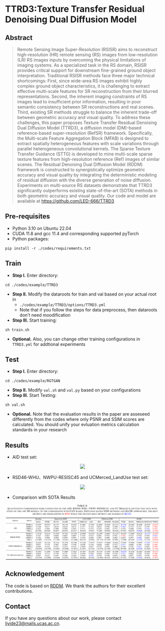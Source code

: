# TTRD3:Texture Transfer Residual Denoising Dual Diffusion Model 

## Abstract
> Remote Sensing Image Super-Resolution (RSISR) aims to reconstruct high-resolution (HR) remote sensing (RS) images from low-resolution (LR) RS images inputs by overcoming the physical limitations of imaging systems. As a specialized task in the RS domain, RSISR provides critical support for downstream fine-grained ground object interpretation. Traditional RSISR methods face three major technical shortcomings: First, since wide-area RS images exhibit highly complex ground object characteristics, it is challenging to extract effective multi-scale features for SR reconstruction from their blurred representations. Second, the inherent imaging constraints of RS images lead to insufficient prior information, resulting in poor semantic consistency between SR reconstructions and real scenes. Third, existing SR methods struggle to balance the inherent trade-off between geometric accuracy and visual quality. To address these challenges, this paper proposes Texture Transfer Residual Denoising Dual Diffusion Model (TTRD3), a diffusion model (DM)-based reference-based super-resolution (RefSR) framework. Specifically, the Multi-scale Feature Aggregation Block (MFAB) is designed to extract spatially heterogeneous features with scale variations through parallel heterogeneous convolutional kernels. The Sparse Texture Transfer Guidance (STTG) is developed to mine multi-scale sparse texture features from high-resolution reference (Ref) images of similar scenes. The Residual Denoising Dual Diffusion Model (RDDM) framework is constructed to synergistically optimize geometric accuracy and visual quality by integrating the deterministic modeling of residual diffusion with the diverse generation of noise diffusion. Experiments on multi-source RS datasets demonstrate that TTRD3 significantly outperforms existing state-of-the-art (SOTA) methods in both geometric accuracy and visual quality. Our code and model are available at https://github.com/LED-666/TTRD3
## Pre-requisites
- Python 3.10 on Ubuntu 22.04
- CUDA 11.8 and gcc 11.4 and corresponding supported pyTorch
- Python packages:
```
pip install -r ./codes/requirements.txt
```

## Train
- **Step I.** Enter directory:
```
cd ./codes/example/TTRD3
```
- **Step II.** Modify the dataroots for train and val based on your actual root in
  - `./codes/example/TTRD3/options/TTRD3.yml`
  - Note that if you follow the steps for data preprocess, then dataroots don't need moodification
- **Step III.** Start training:
```
sh train.sh
```
- **Optional.** Also, you can change other training configurations in `TTRD3.yml` for addtional experiments

## Test
- **Step I.** Enter directory:
```
cd ./codes/example/RGTGAN
```
- **Step II.** Modify `val.sh` and `val.py` based on your configurations
- **Step III.** Start Testing:
```
sh val.sh
```
- **Optional.** Note that the evaluation results in the paper are asseseed differently from the codes where only PSNR and SSIM scores are calculated. You should unify your evluation metrics calculation standards in your research

## Results
- AID test set:
<p align="center">
  <img src="figures/AID.png">

- RSD46-WHU、NWPU-RESISC45 and UCMerced_LandUse test set:
<p align="center">
  <img src="figures/Other_dataset.png">

- Comparison with SOTA Results
<p align="center">
  <img src="figures/Results.png">


## Acknowledgement
The code is based on [RDDM](https://github.com/nachifur/RDDM). We thank the authors for their excellent contributions.


## Contact
If you have any questions about our work, please contact [liyide23@mails.ucas.ac.cn](liyide23@mails.ucas.ac.cn).
